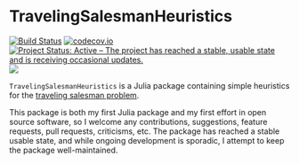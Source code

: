 # TravelingSalesmanHeuristics

[![Build Status](https://travis-ci.org/evanfields/TravelingSalesmanHeuristics.jl.svg?branch=master)](https://travis-ci.org/evanfields/TravelingSalesmanHeuristics.jl)
[![codecov.io](https://codecov.io/github/evanfields/TravelingSalesmanHeuristics.jl/coverage.svg?branch=master)](https://codecov.io/github/evanfields/TravelingSalesmanHeuristics.jl?branch=master)
[![Project Status: Active – The project has reached a stable, usable state and is receiving occasional updates.](https://www.repostatus.org/badges/latest/active.svg)](https://www.repostatus.org/#active)
[![](https://img.shields.io/badge/docs-latest-blue.svg)](https://evanfields.github.io/TravelingSalesmanHeuristics.jl/latest)

`TravelingSalesmanHeuristics` is a Julia package containing simple heuristics for the [traveling salesman problem](https://en.wikipedia.org/wiki/Travelling_salesman_problem). 

This package is both my first Julia package and my first effort in open source software, so I welcome any contributions, suggestions, feature requests, pull requests, criticisms, etc. The package has reached a stable usable state, and while ongoing development is sporadic, I attempt to keep the package well-maintained.
